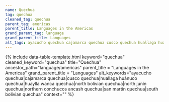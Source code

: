 ```yaml
---
name: Quechua
tag: quechua
cleaned_tag: quechua
parent_tag: americas
parent_title: Languages in the Americas
grand_parent_tag: language
grand_parent_title: Languages
alt_tags: ayacucho quechua cajamarca quechua cusco quechua huallaga huánuco quechua huaylla wanca quechua north bolivian quechua north junín quechua northern conchucos ancash quechua san martín quechua south bolivian quechua
---
```


{% include data-table-template.html 
  keyword="quechua" 
  cleaned_keyword="quechua" 
  title="Quechua"
  ancestor_path="language/americas" 
  parent_title = "Languages in the Americas"
  grand_parent_title = "Languages"
  alt_keywords="ayacucho quechua|cajamarca quechua|cusco quechua|huallaga huánuco quechua|huaylla wanca quechua|north bolivian quechua|north junín quechua|northern conchucos ancash quechua|san martín quechua|south bolivian quechua"
  context=""
%}

